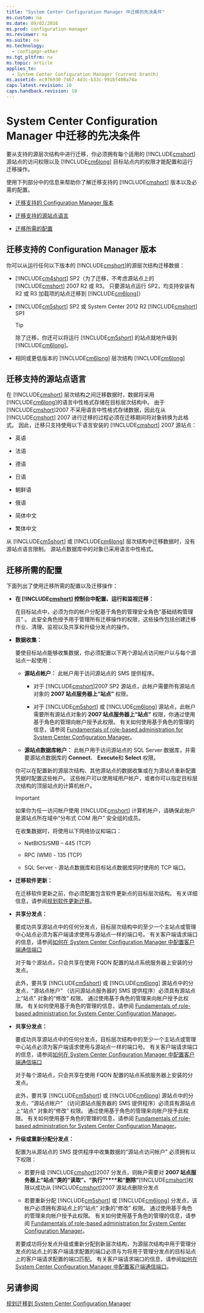 ```yaml
---
title: "System Center Configuration Manager 中迁移的先决条件"
ms.custom: na
ms.date: 09/02/2016
ms.prod: configuration-manager
ms.reviewer: na
ms.suite: na
ms.technology: 
  - configmgr-other
ms.tgt_pltfrm: na
ms.topic: article
applies_to: 
  - System Center Configuration Manager (current branch)
ms.assetid: ec976930-7467-4d3c-b33c-991bf408a74a
caps.latest.revision: 10
caps.handback.revision: 10
---
```

# System Center Configuration Manager 中迁移的先决条件
要从支持的源层次结构中进行迁移，你必须拥有每个适用的 [!INCLUDE[cmshort](../LocTest/includes/cmshort_md.md)] 源站点的访问权限以及 [!INCLUDE[cm6long](../LocTest/includes/cm6long_md.md)] 目标站点内的权限才能配置和运行迁移操作。  
  
 使用下列部分中的信息来帮助你了解迁移支持的 [!INCLUDE[cmshort](../LocTest/includes/cmshort_md.md)] 版本以及必需的配置。  
  
-   [迁移支持的 Configuration Manager 版本](#BKMK_SupportedMigrationVersions)  
  
-   [迁移支持的源站点语言](#BKMK_SorceSiteLanguage)  
  
-   [迁移所需的配置](#BKMK_Required_Configurations)  
  
##  <a name="BKMK_SupportedMigrationVersions"></a> 迁移支持的 Configuration Manager 版本  
 你可以从运行任何以下版本的 [!INCLUDE[cmshort](../LocTest/includes/cmshort_md.md)]的源层次结构迁移数据：  
  
-   [!INCLUDE[cm4short](../LocTest/includes/cm4short_md.md)] SP2（为了迁移，不考虑源站点上的 [!INCLUDE[cmshort](../LocTest/includes/cmshort_md.md)] 2007 R2 或 R3。 只要源站点运行 SP2，均支持安装有 R2 或 R3 加载项的站点迁移到 [!INCLUDE[cm6long](../LocTest/includes/cm6long_md.md)]）  
  
-   [!INCLUDE[cm5short](../LocTest/includes/cm5short_md.md)] SP2 或 System Center 2012 R2 [!INCLUDE[cmshort](../LocTest/includes/cmshort_md.md)] SP1  
  
    > [!TIP]  
    >  除了迁移，你还可以将运行 [!INCLUDE[cm5short](../LocTest/includes/cm5short_md.md)] 的站点就地升级到 [!INCLUDE[cm6long](../LocTest/includes/cm6long_md.md)]。  
  
-   相同或更低版本的 [!INCLUDE[cm6long](../LocTest/includes/cm6long_md.md)] 层次结构 [!INCLUDE[cm6long](../LocTest/includes/cm6long_md.md)]  
  
##  <a name="BKMK_SorceSiteLanguage"></a> 迁移支持的源站点语言  
 在 [!INCLUDE[cmshort](../LocTest/includes/cmshort_md.md)] 层次结构之间迁移数据时，数据将采用 [!INCLUDE[cm6long](../LocTest/includes/cm6long_md.md)]的语言中性格式存储在目标层次结构中。 由于 [!INCLUDE[cmshort](../LocTest/includes/cmshort_md.md)]2007 不采用语言中性格式存储数据，因此在从 [!INCLUDE[cmshort](../LocTest/includes/cmshort_md.md)] 2007 进行迁移的过程必须在迁移期间将对象转换为此格式。 因此，迁移只支持使用以下语言安装的 [!INCLUDE[cmshort](../LocTest/includes/cmshort_md.md)] 2007 源站点：  
  
-   英语  
  
-   法语  
  
-   德语  
  
-   日语  
  
-   朝鲜语  
  
-   俄语  
  
-   简体中文  
  
-   繁体中文  
  
 从 [!INCLUDE[cm5short](../LocTest/includes/cm5short_md.md)] 或 [!INCLUDE[cm6long](../LocTest/includes/cm6long_md.md)] 层次结构中迁移数据时，没有源站点语言限制。 源站点数据库中的对象已采用语言中性格式。  
  
##  <a name="BKMK_Required_Configurations"></a> 迁移所需的配置  
 下面列出了使用迁移所需的配置以及迁移操作：  
  
-   **在 [!INCLUDE[cmshort](../LocTest/includes/cmshort_md.md)] 控制台中配置、运行和监视迁移：**  
  
     在目标站点中，必须为你的帐户分配基于角色的管理安全角色“基础结构管理员” 。 此安全角色授予用于管理所有迁移操作的权限，这些操作包括创建迁移作业、清理、监视以及共享和升级分发点的操作。  
  
-   **数据收集：**  
  
     要使目标站点能够收集数据，你必须配置以下两个源站点访问帐户以与每个源站点一起使用：  
  
    -   **源站点帐户：** 此帐户用于访问源站点的 SMS 提供程序。  
  
        -   对于 [!INCLUDE[cmshort](../LocTest/includes/cmshort_md.md)]2007 SP2 源站点，此帐户需要所有源站点对象的 **2007 站点服务器上“站点”** 权限。  
  
        -   对于 [!INCLUDE[cm5short](../LocTest/includes/cm5short_md.md)] 或 [!INCLUDE[cm6long](../LocTest/includes/cm6long_md.md)] 源站点，此帐户需要所有源站点对象的 **2007 站点服务器上“站点”** 权限，你通过使用基于角色的管理向帐户授予此权限。 有关如何使用基于角色的管理的信息，请参阅 [Fundamentals of role-based administration for System Center Configuration Manager](../LocTest/Fundamentals-of-role-based-administration-for-System-Center-Configuration-Manager.md)。  
  
    -   **源站点数据库帐户：** 此帐户用于访问源站点的 SQL Server 数据库，并需要源站点数据库的 **Connect**、 **Execute**和 **Select** 权限。  
  
     你可以在配置新的源层次结构、其他源站点的数据收集或在为源站点重新配置凭据时配置这些帐户。 这些帐户可以使用域用户帐户，或者你可以指定目标层次结构的顶层站点的计算机帐户。  
  
    > [!IMPORTANT]  
    >  如果你为任一访问帐户使用 [!INCLUDE[cmshort](../LocTest/includes/cmshort_md.md)] 计算机帐户，请确保此帐户是源站点所在域中“分布式 COM 用户”  安全组的成员。  
  
     在收集数据时，将使用以下网络协议和端口：  
  
    -   NetBIOS/SMB – 445 (TCP)  
  
    -   RPC (WMI) - 135 (TCP)  
  
    -   SQL Server - 源站点数据库和目标站点数据库同时使用的 TCP 端口。  
  
-   **迁移软件更新：**  
  
     在迁移软件更新之前，你必须配置包含软件更新点的目标层次结构。 有关详细信息，请参阅[规划软件更新迁移](../LocTest/Planning-for-the-migration-of-Configuration-Manager-objects-to-System-Center-Configuration-Manager.md#Plan_migrate_Software_updates)。  
  
-   **共享分发点：**  
  
     要成功共享源站点中的任何分发点，目标层次结构中的至少一个主站点或管理中心站点必须为客户端请求使用与源站点一样的端口号。 有关客户端请求端口的信息，请参阅[如何在 System Center Configuration Manager 中配置客户端通信端口](../LocTest/How-to-configure-client-communication-ports-in-System-Center-Configuration-Manager.md)  
  
     对于每个源站点，只会共享在使用 FQDN 配置的站点系统服务器上安装的分发点。  
  
     此外，要共享 [!INCLUDE[cm5short](../LocTest/includes/cm5short_md.md)] 或 [!INCLUDE[cm6long](../LocTest/includes/cm6long_md.md)] 源站点中的分发点，“源站点帐户”  （访问源站点服务器的 SMS 提供程序）必须具有源站点上“站点”  对象的“修改”  权限。 通过使用基于角色的管理来向帐户授予此权限。 有关如何使用基于角色的管理的信息，请参阅 [Fundamentals of role-based administration for System Center Configuration Manager](../LocTest/Fundamentals-of-role-based-administration-for-System-Center-Configuration-Manager.md)。  
  
-   **共享分发点：**  
  
     要成功共享源站点中的任何分发点，目标层次结构中的至少一个主站点或管理中心站点必须为客户端请求使用与源站点一样的端口号。 有关客户端请求端口的信息，请参阅[如何在 System Center Configuration Manager 中配置客户端通信端口](../LocTest/How-to-configure-client-communication-ports-in-System-Center-Configuration-Manager.md)  
  
     对于每个源站点，只会共享在使用 FQDN 配置的站点系统服务器上安装的分发点。  
  
     此外，要共享 [!INCLUDE[cm5short](../LocTest/includes/cm5short_md.md)] 或 [!INCLUDE[cm6long](../LocTest/includes/cm6long_md.md)] 源站点中的分发点，“源站点帐户”  （访问源站点服务器的 SMS 提供程序）必须具有源站点上“站点”  对象的“修改”  权限。 通过使用基于角色的管理来向帐户授予此权限。 有关如何使用基于角色的管理的信息，请参阅 [Fundamentals of role-based administration for System Center Configuration Manager](../LocTest/Fundamentals-of-role-based-administration-for-System-Center-Configuration-Manager.md)。  
  
-   **升级或重新分配分发点：**  
  
     配置为从源站点的 SMS 提供程序中收集数据的“源站点访问帐户”  必须拥有以下权限：  
  
    -   若要升级 [!INCLUDE[cmshort](../LocTest/includes/cmshort_md.md)]2007 分发点，则帐户需要对 **2007 站点服务器上“站点”****类的“读取”****、“执行”****和“删除”**[!INCLUDE[cmshort](../LocTest/includes/cmshort_md.md)]权限以成功从 [!INCLUDE[cmshort](../LocTest/includes/cmshort_md.md)]2007 源站点删除分发点  
  
    -   若要重新分配 [!INCLUDE[cm5short](../LocTest/includes/cm5short_md.md)] 或 [!INCLUDE[cm6long](../LocTest/includes/cm6long_md.md)] 分发点，该帐户必须拥有源站点上的“站点”  对象的“修改”  权限。 通过使用基于角色的管理来向帐户授予此权限。 有关如何使用基于角色的管理的信息，请参阅 [Fundamentals of role-based administration for System Center Configuration Manager](../LocTest/Fundamentals-of-role-based-administration-for-System-Center-Configuration-Manager.md)。  
  
     若要成功将分发点升级或重新分配到新层次结构，为源层次结构中用于管理分发点的站点上的客户端请求配置的端口必须与为将用于管理分发点的目标站点上的客户端请求配置的端口匹配。 有关客户端请求端口的信息，请参阅[如何在 System Center Configuration Manager 中配置客户端通信端口](../LocTest/How-to-configure-client-communication-ports-in-System-Center-Configuration-Manager.md)。  
  
## 另请参阅  
 [规划迁移到 System Center Configuration Manager](../LocTest/Planning-for-migration-to-System-Center-Configuration-Manager.md)
